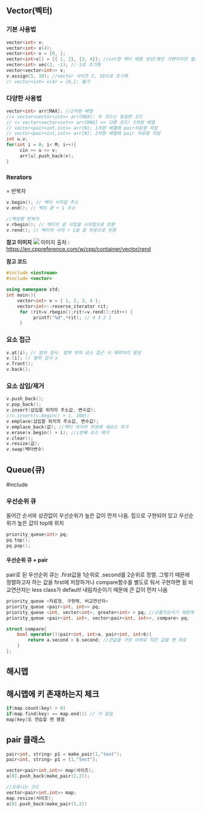 ## Vector(벡터)

### 기본 사용법

```cpp
vector<int> v;
vector<int> v(4);
vector<int> v = {0, };
vector<int>v[] = {{ 1, 2}, {3, 4}}; //int형 백터 배열 생성(행은 가변이지만 열은 고정)
vector<int> vec(3, -1); //-1로 초기화
vector<vector<int>> v;
v.assign(5, 10); //vector 사이즈 5, 10으로 초기화
// vector<int> v(4) = {0,}; 불가
```

### 다양한 사용법

```cpp
vector<int> arr[MAX]; //2차원 배열
//= vector<vector<int>> arr(MAX); 두 코드는 동일한 코드
// <> vector<vector<int>> arr[MAX] => 다른 코드! 3차원 배열
// vector<pair<int,int>> arr(N); 1차원 배열에 pair자료형 저장
// vector<pair<int,int>> arr[N]; 2차원 배열에 pair 자료형 저장
int u,v;
for(int i = 0; i< M; i++){
     cin >> u >> v;
     arr[u].push_back(v);
}
```

### Iterators

= 반복자

```cpp
v.begin(); // 벡터 시작점 주소
v.end(); // 벡트 끝 + 1 주소

//역방향 반복자
v.rbegin(); // 벡터의 끝 지점을 시작점으로 반환
v.rend(); // 벡터의 시작 + 1을 끝 부분으로 반환
```

**참고 이미지**
<img src="https://img1.daumcdn.net/thumb/R1280x0/?scode=mtistory2&fname=https%3A%2F%2Ft1.daumcdn.net%2Fcfile%2Ftistory%2F990D8F4C5DDA7A810F"/>
이미지 출처 : https://en.cppreference.com/w/cpp/container/vector/rend

**참고 코드**

```cpp
#include <iostream>
#include <vector>

using namespace std;
int main(){
    vector<int> v = { 1, 2, 3, 4 };
    vector<int>::reverse_iterator rit;
     for (rit=v.rbegin();rit!=v.rend();rit++) {
          printf("%d",*rit); // 4 3 2 1
     }
```

### 요소 접근

```cpp
v.at(i); // 범위 검사. 범위 밖의 요소 접근 시 예외처리 발생
v.[i]; // 범위 검사 x
v.front();
v.back();
```

### 요소 삽입/제거

```cpp
v.push_back();
v.pop_back();
v.insert(삽입할 위치의 주소값, 변수값);
//v.insert(v.begin() + i, 100);
v.emplace(삽입할 위치의 주소값, 변수값);
v.emplace_back(값); //벡터 마지막 부분에 새요소 추가
v.erase(v.begin() + i); //i번째 요소 제거
v.clear();
v.resize(값);
v.swap(벡터변수)
```

## Queue(큐)

#include <queue>

### 우선순위 큐

들어간 순서와 상관없이 우선순위가 높은 값이 먼저 나옴.
힙으로 구현되어 있고 우선순위가 높은 값이 top에 위치

```cpp
priority_queue<int> pq;
pq.top();
pq.pop();
```

#### 우선순위 큐 + pair

pair로 된 우선순위 큐는 .first값을 1순위로 .second를 2순위로 정렬.
그렇기 때문에 정렬하고자 하는 값을 first에 저장하거나 compare함수를 별도로 둬서 구현하면 됨
비교연산자는 less class가 default! 내림차순이기 때문에 큰 값이 먼저 나옴

```cpp
priority_queue <자료형, 구현체, 비교연산자>
priority_queue <pair<int, int>> pq;
priority_queue <int, vector<int>, greater<int> > pq; //오름차순이기 때문에 int가 작은 값이 우선
priority_queue <pair<int, int>, vector<pair<int, int>>, compare> pq;

struct compare{
	bool operator()(pair<int, int>a, pair<int, int>b){
		return a.second > b.second; //큰값을 가장 아래로 작은 값을 맨 위로
	}
};
```

## 해시맵

## 해시맵에 키 존재하는지 체크

```cpp
if(map.count(key) > 0)
if(map.find(key) == map.end()) // 키 없음
map[key]도 연습할 땐 됐음
```

## pair 클래스

```cpp
pair<int, string> p1 = make_pair(1,"test");
pair<int, string> p1 = {1,"test"};

vector<pair<int,int>> map(사이즈);
a[0].push_back(make_pair(1,2));

//오류나는 코드
vector<pair<int,int>> map;
map.resize(사이즈);
a[0].push_back(make_pair(1,2))
```
